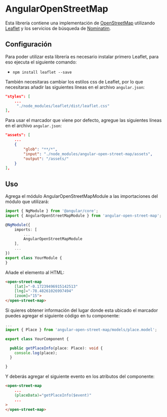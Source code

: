 # AngularOpenStreetMap

Esta librería contiene una implementación de [OpenStreetMap](https://www.openstreetmap.org) utilizando [Leaflet](https://leafletjs.com/) y los servicios de búsqueda de [Nominatim](https://nominatim.org/).

## Configuración

Para poder utilizar esta librería es necesario instalar primero Leaflet, para eso ejecuta el siguiente comando:
* `npm install leaflet --save`

También necesitaras cambiar los estilos css de Leaflet, por lo que necesitaras añadir las siguientes líneas en el archivo `angular.json`:
```json
"styles": [
	... 
	 "./node_modules/leaflet/dist/leaflet.css"
],
```

Para usar el marcador que viene por defecto, agregue las siguientes líneas en el archivo `angular.json`:
```json
"assets": [
    ...
    {
        "glob": "**/*",
        "input": "./node_modules/angular-open-street-map/assets",
        "output": "/assets/"
    }
],
```

## Uso

Agrega el módulo AngularOpenStreetMapModule a las importaciones del módulo que utilizará:

```typescript
import { NgModule } from '@angular/core';
import { AngularOpenStreetMapModule } from 'angular-open-street-map';

@NgModule({
    imports: [
        ...
        AngularOpenStreetMapModule
    ],
    ...
})
export class YourModule {
}
```

Añade el elemento al HTML:

```html
<open-street-map 
    [lat]="-0.17239496915142513" 
    [lng]="-78.48261026997494" 
    [zoom]="15">
</open-street-map>
```

Si quieres obtener información del lugar donde esta ubicado el marcador puedes agregar el siguiente código en tu componente:

```typescript
...
import { Place } from 'angular-open-street-map/models/place.model';

export class YourComponent {

  public getPlaceInfo(place: Place): void {
    console.log(place);
  }

}
```

Y deberás agregar el siguiente evento en los atributos del componente:

```html
<open-street-map 
    ...
    (placeData)="getPlaceInfo($event)"
    ...
>
</open-street-map>
```